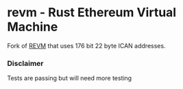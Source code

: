 # revm - Rust Ethereum Virtual Machine

Fork of [REVM](https://github.com/bluealloy/revm) that uses 176 bit 22 byte ICAN addresses.

### Disclaimer
Tests are passing but will need more testing

